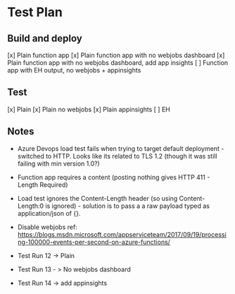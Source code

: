 # Test Plan

## Build and deploy
  [x] Plain function app
  [x] Plain function app with no webjobs dashboard
  [x] Plain function app with no webjobs dashboard, add app insights
  [ ] Function app with EH output, no webjobs + appinsights

## Test
  [x] Plain
  [x] Plain no webjobs
  [x] Plain appinsights
  [ ] EH

## Notes
- Azure Devops load test fails when trying to target default deployment - switched to HTTP.  Looks like its related to TLS 1.2 (though it was still failing with min version 1.0?)
- Function app requires a content (posting nothing gives HTTP 411 - Length Required)
- Load test ignores the Content-Length header (so using Content-Length:0 is ignored) - solution is to pass a a raw payload typed as application/json of {}.
- Disable webjobs ref: https://blogs.msdn.microsoft.com/appserviceteam/2017/09/19/processing-100000-events-per-second-on-azure-functions/

- Test Run 12 -> Plain
- Test Run 13 - > No webjobs dashboard
- Test Run 14 -> add appinsights